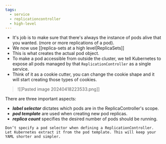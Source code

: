 ```yaml
---
tags:
  - service
  - replicationcontroller
  - high-level
---
```

- It's job is to make sure that there's always the instance of pods alive that you wanted. (more or more replications of a pod).
- We now use [[replica-sets at a high level|ReplicaSets]]
- This is what creates the actual pod object.
- To make a pod accessible from outside the cluster, we tell Kubernetes to expose all pods managed by that `ReplicationController` as a single service.
- Think of it as a cookie cutter, you can change the cookie shape and it will start creating those types of cookies.

>![[Pasted image 20240418223533.png]]

There are three important aspects:
- **_label selector_** dictates which pods are in the ReplicaController's scope.
- **_pod template_** are used when creating new pod replicas.
- **_replica count_** specifies the desired number of pods should be running.

```ad-tip
Don’t specify a pod selector when defining a ReplicationController. Let Kubernetes extract it from the pod template. This will keep your YAML shorter and simpler.
```